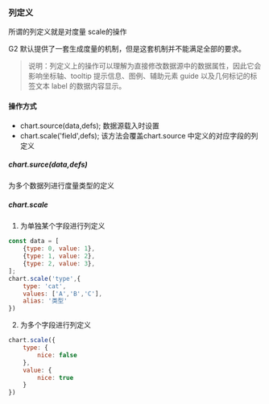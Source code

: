 ### 列定义

所谓的列定义就是对度量 scale的操作

G2 默认提供了一套生成度量的机制，但是这套机制并不能满足全部的要求。

> 说明：列定义上的操作可以理解为直接修改数据源中的数据属性，因此它会影响坐标轴、tooltip 提示信息、图例、辅助元素 guide 以及几何标记的标签文本 label 的数据内容显示。
  
#### 操作方式

* chart.source(data,defs); 数据源载入时设置
* chart.scale('field',defs); 该方法会覆盖chart.source 中定义的对应字段的列定义

##### chart.surce(data,defs)

为多个数据列进行度量类型的定义

##### chart.scale

1. 为单独某个字段进行列定义

```javascript
const data = [
    {type: 0, value: 1},
    {type: 1, value: 2},
    {type: 2, value: 3},
];
chart.scale('type',{
    type: 'cat',
    values: ['A','B','C'],
    alias: '类型'
})
```

2. 为多个字段进行列定义

```javascript
chart.scale({
    type: {
        nice: false
    },
    value: {
        nice: true
    }
})
```
















